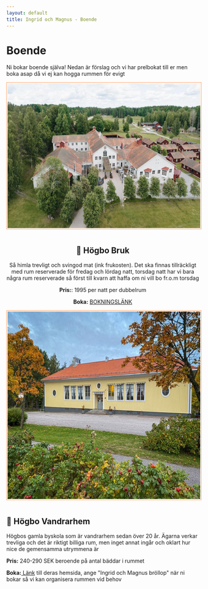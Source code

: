 ```yaml
---
layout: default
title: Ingrid och Magnus - Boende
---
```


<h1> Boende </h1>

Ni bokar boende själva! Nedan är förslag och vi har prelbokat till er men boka asap då vi ej kan hogga rummen för evigt

<div style="text-align: center;">
<img id="myImage" src="./images/hgb4.jpg" alt="Ingrid och Magnus Photo"
     style="width:44em; height: 27em;  margin-right: 10px; margin-bottom: 10px;
     border: 1px solid #ff9c5b; padding: 2px">
<h2> 🏰 Högbo Bruk </h2>

Så himla trevligt och svingod mat (ink frukosten). Det ska finnas tillräckligt med rum reserverade för fredag och lördag natt, torsdag natt har vi bara några rum reserverade så först till kvarn att haffa om ni vill bo fr.o.m torsdag

**Pris:**: 1995 per natt per dubbelrum

**Boka:** <a target="_blank" href="https://boka.hogbobrukshotell.se/se/campaign/campaign-details/1a751d96-6c09-4edc-9624-828e053ae725?currency=SEK&langid=1&roomconfig=a2&year=2025&month=2&day=7&staylength=2&promocode=ingridochmagnus&campaignid=1a751d96-6c09-4edc-9624-828e053ae725"> BOKNINGSLÄNK</a>

</div>
<div style="text-align: center;">

<img id="myImage" src="./images/hogbo_v.jpeg" alt="Ingrid och Magnus Photo"
     style="width:44em; height: 35em;  margin-right: 10px; margin-bottom: 10px;
     border: 1px solid #ff9c5b; padding: 2px">

</div>

<div>
<h2> 🏫 Högbo Vandrarhem </h2>

Högbos gamla byskola som är vandrarhem sedan över 20 år. Ägarna verkar trevliga och det är riktigt billiga rum, men inget annat ingår och oklart hur nice de gemensamma utrymmena är

**Pris:** 240-290 SEK beroende på antal bäddar i rummet

**Boka:**<a target="_blank" href="https://www.hogbovandrarhem.com/"> Länk</a> till deras hemsida, ange "Ingrid och Magnus bröllop" när ni bokar så vi kan organisera rummen vid behov

</div>
